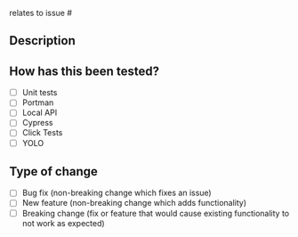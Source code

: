 relates to issue #

## Description



## How has this been tested?

- [ ] Unit tests
- [ ] Portman
- [ ] Local API
- [ ] Cypress
- [ ] Click Tests
- [ ] YOLO

## Type of change

- [ ] Bug fix (non-breaking change which fixes an issue)
- [ ] New feature (non-breaking change which adds functionality)
- [ ] Breaking change (fix or feature that would cause existing functionality to not work as expected)
